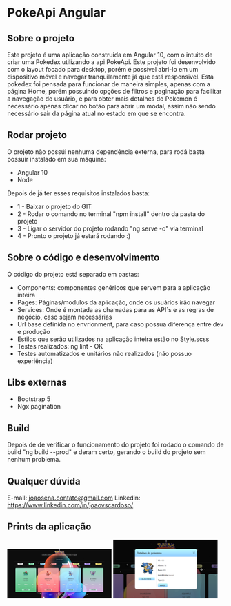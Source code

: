 #  PokeApi Angular

## Sobre o projeto

Este projeto é uma aplicação construída em Angular 10, com o intuito de criar uma Pokedex utilizando a api PokeApi.
Este projeto foi desenvolvido com o layout focado para desktop, porém é possível abri-lo em um dispositivo móvel e navegar tranquilamente já que está responsivel.
Esta pokedex foi pensada para funcionar de maneira simples, apenas com a página Home, porém possuindo opções de filtros e paginação para facilitar a navegação do usuário, e para obter mais detalhes do Pokemon é necessário apenas clicar no botão para abrir um modal, assim não sendo necessário sair da página atual no estado em que se encontra.

## Rodar projeto
O projeto não possúi nenhuma dependência externa, para rodá basta possuir instalado em sua máquina:
- Angular 10
- Node

Depois de já ter esses requisitos instalados basta:
- 1 - Baixar o projeto do GIT
- 2 - Rodar o comando no terminal "npm install" dentro da pasta do projeto
- 3 - Ligar o servidor do projeto rodando "ng serve -o" via terminal
- 4 - Pronto o projeto já estará rodando :)

## Sobre o código e desenvolvimento
O código do projeto está separado em pastas:
- Components: componentes genéricos que servem para a aplicação inteira
- Pages: Páginas/modulos da aplicação, onde os usuários irão navegar
- Services: Onde é montada as chamadas para as API`s e as regras de negócio, caso sejam necessárias
- Url base definida no envrionment, para caso possua diferença entre dev e produção
- Estilos que serão utilizados na aplicação inteira estão no Style.scss
- Testes realizados: ng lint - OK
- Testes automatizados e unitários não realizados (não possuo experiência)

## Libs externas
- Bootstrap 5
- Ngx pagination

## Build
Depois de de verificar o funcionamento do projeto foi rodado o comando de build "ng build --prod" e deram certo, gerando o build do projeto sem nenhum problema.

## Qualquer dúvida
E-mail: joaosena.contato@gmail.com
Linkedin: https://www.linkedin.com/in/joaovscardoso/

## Prints da aplicação
<span>
  <img src="https://raw.githubusercontent.com/Joao-Sena/Pokeapi---Angular-10/master/src/assets/img/home.PNG" width="48%">
</span>
<span>
  <img src="https://raw.githubusercontent.com/Joao-Sena/Pokeapi---Angular-10/master/src/assets/img/modal.png" width="48%">
</span>

